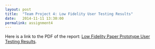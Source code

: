 ```yaml
---
layout: post
title:  "Team Project 4: Low Fidelity User Testing Results"
date:   2014-11-11 13:30:00
permalink: assignment4
---
```


Here is a link to the PDF of the report:
[Low Fidelity Paper Prototype User Testing Results]({{site.files}}/LowFidelityUserTestingResults.pdf).




